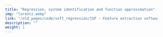 ```yaml
---
title: "Regression, system identification and function approximation"
img: "lorentz.webp"
link: "/old_pages/code/soft_regression/ISP - Feature extraction software.html"
description: ""
weight: 1
---
```

